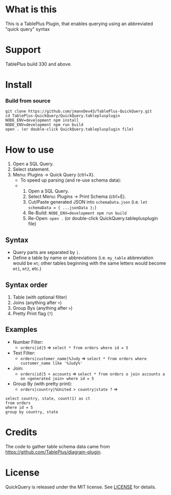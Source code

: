 # What is this

This is a TablePlus Plugin, that enables querying using an abbreviated "quick query" syntax

# Support

TablePlus build 330 and above.

# Install

### Build from source

```
git clone https://github.com/jmannDev43/TablePlus-QuickQuery.git
cd TablePlus-QuickQuery/QuickQuery.tableplusplugin
NODE_ENV=development npm install
NODE_ENV=development npm run build
open . (or double-click QuickQuery.tableplusplugin file)
```

# How to use

1. Open a SQL Query.
2. Select statement.
3. Menu: Plugins -> Quick Query (ctrl+X).
   - To speed up parsing (and re-use schema data):
   - 1. Open a SQL Query.
     2. Select Menu: Plugins -> Print Schema (ctrl+E).
     3. Cut/Paste generated JSON into `schemaData.json` (i.e. `let schemaData = { ...jsonData };`)
     4. Re-Build: `NODE_ENV=development npm run build`
     5. Re-Open: `open .` (or double-click QuickQuery.tableplusplugin file)

## Syntax
 - Query parts are separated by `|`.
 - Define a table by name or abbreviations (i.e. `my_table` abbreviation would be `mt`; other tables beginning with the same letters would become `mt1`, `mt2`, etc.)

## Syntax order

1. Table (with optional filter)
2. Joins (anything after `+`)
3. Group Bys (anything after `>`)
4. Pretty Print flag (`?`)

## Examples

- Number Filter: 
  - `orders|id|5` => `select * from orders where id = 5`
- Text Filter: 
  - `orders|customer_name|%Judy` => `select * from orders where customer_name like '%Judy%'`
- Join: 
  - `orders|id|5 + accounts` => `select * from orders o join accounts a on <generated join> where id = 5`
- Group By (with pretty print):
  - `orders|country|%United > country|state ?` => 
```
select country, state, count(1) as ct 
from orders
where id = 5
group by country, state
```

# Credits

The code to gather table schema data came from https://github.com/TablePlus/diagram-plugin.

# License

QuickQuery is released under the MIT license. See [LICENSE](https://github.com/jmannDev43/TablePlus-QuickQuery/blob/master/LICENSE) for details.
